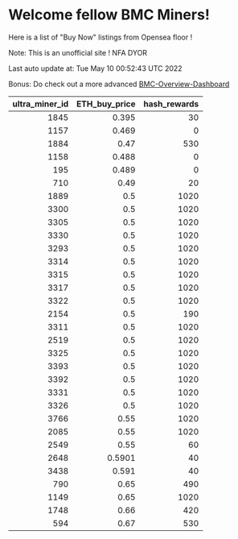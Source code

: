 # Welcome fellow BMC Miners!
Here is a list of "Buy Now" listings from Opensea floor !

Note: This is an unofficial site ! NFA DYOR

Last auto update at: Tue May 10 00:52:43 UTC 2022

Bonus: Do check out a more advanced [BMC-Overview-Dashboard](https://dune.com/defifunk/BMC-Overview-Dashboard)


|   ultra_miner_id |   ETH_buy_price |   hash_rewards |
|-----------------:|----------------:|---------------:|
|             1845 |          0.395  |             30 |
|             1157 |          0.469  |              0 |
|             1884 |          0.47   |            530 |
|             1158 |          0.488  |              0 |
|              195 |          0.489  |              0 |
|              710 |          0.49   |             20 |
|             1889 |          0.5    |           1020 |
|             3300 |          0.5    |           1020 |
|             3305 |          0.5    |           1020 |
|             3330 |          0.5    |           1020 |
|             3293 |          0.5    |           1020 |
|             3314 |          0.5    |           1020 |
|             3315 |          0.5    |           1020 |
|             3317 |          0.5    |           1020 |
|             3322 |          0.5    |           1020 |
|             2154 |          0.5    |            190 |
|             3311 |          0.5    |           1020 |
|             2519 |          0.5    |           1020 |
|             3325 |          0.5    |           1020 |
|             3393 |          0.5    |           1020 |
|             3392 |          0.5    |           1020 |
|             3331 |          0.5    |           1020 |
|             3326 |          0.5    |           1020 |
|             3766 |          0.55   |           1020 |
|             2085 |          0.55   |           1020 |
|             2549 |          0.55   |             60 |
|             2648 |          0.5901 |             40 |
|             3438 |          0.591  |             40 |
|              790 |          0.65   |            490 |
|             1149 |          0.65   |           1020 |
|             1748 |          0.66   |            420 |
|              594 |          0.67   |            530 |